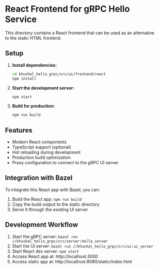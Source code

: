 # React Frontend for gRPC Hello Service

This directory contains a React frontend that can be used as an alternative to the static HTML frontend.

## Setup

1. **Install dependencies:**
   ```bash
   cd khushal_hello_grpc/src/ui/frontend/react
   npm install
   ```

2. **Start the development server:**
   ```bash
   npm start
   ```

3. **Build for production:**
   ```bash
   npm run build
   ```

## Features

- Modern React components
- TypeScript support (optional)
- Hot reloading during development
- Production build optimization
- Proxy configuration to connect to the gRPC UI server

## Integration with Bazel

To integrate this React app with Bazel, you can:

1. Build the React app: `npm run build`
2. Copy the build output to the static directory
3. Serve it through the existing UI server

## Development Workflow

1. Start the gRPC server: `bazel run //khushal_hello_grpc/src/server:hello_server`
2. Start the UI server: `bazel run //khushal_hello_grpc/src/ui:ui_server`
3. Start React dev server: `npm start`
4. Access React app at: http://localhost:3000
5. Access static app at: http://localhost:8080/static/index.html 